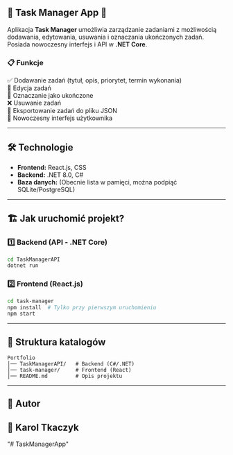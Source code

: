 ## **📌 Task Manager App 🚀**
Aplikacja **Task Manager** umożliwia zarządzanie zadaniami z możliwością dodawania, edytowania, usuwania i oznaczania ukończonych zadań. Posiada nowoczesny interfejs i API w **.NET Core**.

### **📋 Funkcje**
✅ Dodawanie zadań (tytuł, opis, priorytet, termin wykonania)  
📝 Edycja zadań  
🔄 Oznaczanie jako ukończone  
❌ Usuwanie zadań  
📂 Eksportowanie zadań do pliku JSON  
🎨 Nowoczesny interfejs użytkownika  

---

## **🛠️ Technologie**
- **Frontend:** React.js, CSS  
- **Backend:** .NET 8.0, C#  
- **Baza danych:** (Obecnie lista w pamięci, można podpiąć SQLite/PostgreSQL)  

---

## **🏗️ Jak uruchomić projekt?**

### **1️⃣ Backend (API - .NET Core)**
```bash
cd TaskManagerAPI
dotnet run
```

### **2️⃣ Frontend (React.js)**
```bash
cd task-manager
npm install  # Tylko przy pierwszym uruchomieniu
npm start
```

---

## **📂 Struktura katalogów**
```
Portfolio
│── TaskManagerAPI/   # Backend (C#/.NET)
│── task-manager/     # Frontend (React)
│── README.md         # Opis projektu
```

---

## **📄 Autor**
👤 **Karol Tkaczyk**  
---
"# TaskManagerApp" 
